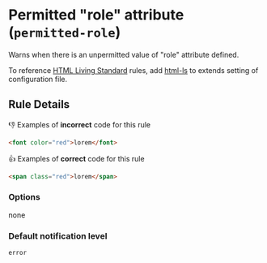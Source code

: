# Permitted "role" attribute (`permitted-role`)

Warns when there is an unpermitted value of "role" attribute defined.

To reference [HTML Living Standard](https://html.spec.whatwg.org/) rules, add [html-ls](https://github.com/YusukeHirao/markuplint/blob/master/rulesets/html-ls.json) to extends setting of configuration file.

## Rule Details

👎 Examples of **incorrect** code for this rule

```html
<font color="red">lorem</font>
```

👍 Examples of **correct** code for this rule

```html
<span class="red">lorem</span>
```

### Options

none

### Default notification level

`error`